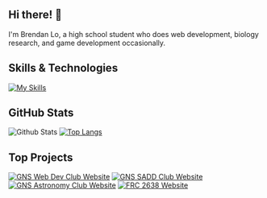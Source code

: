 ## Hi there! 👋

I'm Brendan Lo, a high school student who does web development, biology research, and game development occasionally. 

## Skills & Technologies

[![My Skills](https://skillicons.dev/icons?i=react,html,css,js,git,github,python,java,cs&perline=10)](https://skillicons.dev)

## GitHub Stats

![Github Stats](https://github-readme-stats.vercel.app/api?username=patriotsbreeze&show_icons=true&theme=radical)
[![Top Langs](https://github-readme-stats.vercel.app/api/top-langs/?username=patriotsbreeze&layout=compact&theme=dark)](https://github.com/anuraghazra/github-readme-stats)

## Top Projects

[![GNS Web Dev Club Website](https://github-readme-stats.vercel.app/api/pin/?username=patriotsbreeze&repo=gnswebdev&theme=dark)](https://github.com/patriotsbreeze/gnswebdev)
[![GNS SADD Club Website](https://github-readme-stats.vercel.app/api/pin/?username=patriotsbreeze&repo=gns-sadd&theme=dark)](https://github.com/patriotsbreeze/gns-sadd)
[![GNS Astronomy Club Website](https://github-readme-stats.vercel.app/api/pin/?username=patriotsbreeze&repo=gns-astronomy&theme=dark)](https://github.com/patriotsbreeze/gns-astronomy)
[![FRC 2638 Website](https://github-readme-stats.vercel.app/api/pin/?username=thereidfleish&repo=2638-website&theme=dark)](https://github.com/thereidfleish/2638-website)



